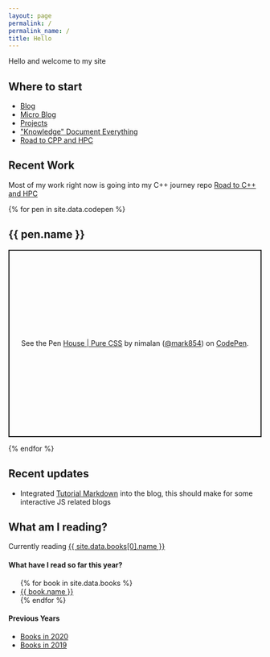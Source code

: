 ```yaml
---
layout: page
permalink: /
permalink_name: /
title: Hello
---
```


Hello and welcome to my site

## Where to start

- [Blog](/blog)
- [Micro Blog](/micro-blog/twtxt.txt)
- [Projects](/projects)
- ["Knowledge" Document Everything](/knowledge)
- [Road to CPP and HPC](https://github.com/Mark1626/road-to-plus-plus)

## Recent Work

Most of my work right now is going into my C++ journey repo [Road to C++ and HPC](https://github.com/Mark1626/road-to-plus-plus)  

{% for pen in site.data.codepen %}
  <h2>{{ pen.name }}</h2>
  <p class="codepen" data-height="372" data-theme-id="dark" data-default-tab="html,result" data-user="mark854" data-slug-hash="{{ pen.hash }}" style="height: 372px; box-sizing: border-box; display: flex; align-items: center; justify-content: center; border: 2px solid; margin: 1em 0; padding: 1em;" data-pen-title="{{ pen.name }}">
    <span>See the Pen <a href="https://codepen.io/mark854/pen/{{ pen.hash }}">
    House | Pure CSS</a> by nimalan (<a href="https://codepen.io/mark854">@mark854</a>)
    on <a href="https://codepen.io">CodePen</a>.</span>
  </p>
{% endfor %}

<script async src="https://cpwebassets.codepen.io/assets/embed/ei.js"></script>

## Recent updates

- Integrated [Tutorial Markdown](https://github.com/tholman/tutorial-markdown) into the blog, this should make for some interactive JS related blogs

## What am I reading?

Currently reading <a href="{{ site.data.books[0].url }}"> {{ site.data.books[0].name }} </a>

#### What have I read so far this year?

<ul>
{% for book in site.data.books %}
  <li>
    <a href="{{ book.url }}">
      {{ book.name }}
    </a>
  </li>
{% endfor %}
</ul>

#### Previous Years

- [Books in 2020](/books/2020)
- [Books in 2019](/books/2019)
